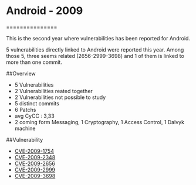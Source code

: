 # Android - 2009
===============

This is the second year where vulnerabilities has been reported for Android. 

5 vulnerabilities directly linked to Android were reported this year.
Among those 5, three seems related (2656-2999-3698) and 1 of them is linked to more than one commit.

##Overview
* 5 Vulnerabilities
* 2 Vulnerabilities reated together
* 2 Vulnerabilities not possible to study
* 5 distinct commits
* 6 Patchs
* avg CyCC : 3,33
* 2 coming form Messaging, 1 Cryptography, 1 Access Control, 1 Dalvyk machine
  
##Vulnerability

* [CVE-2009-1754](1754/README.md)
* [CVE-2009-2348](2348/README.md)
* [CVE-2009-2656](2656/README.MD)
* [CVE-2009-2999](2999/README.md)
* [CVE-2009-3698](3698/README.MD)
 